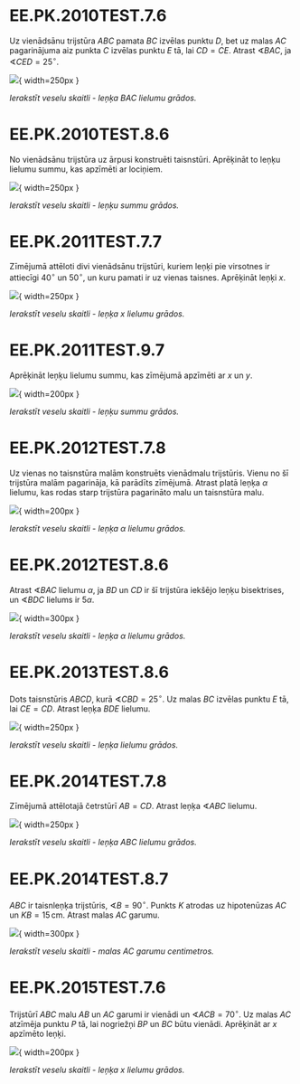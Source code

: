 # <lo-sample/> EE.PK.2010TEST.7.6

Uz vienādsānu trijstūra $ABC$ pamata $BC$ izvēlas punktu $D$, bet uz
malas $AC$ pagarinājuma aiz punkta $C$ izvēlas punktu $E$ tā, lai $CD=CE$. 
Atrast $\sphericalangle BAC$, ja $\sphericalangle CED = 25^{\circ}$. 

![](EE.PK.2010TEST.7.6.png){ width=250px }

*Ierakstīt veselu skaitli - leņķa $BAC$ lielumu grādos.*




# <lo-sample/> EE.PK.2010TEST.8.6

No vienādsānu trijstūra uz ārpusi konstruēti taisnstūri. 
Aprēķināt to leņķu lielumu summu, kas apzīmēti ar lociņiem.

![](EE.PK.2010TEST.8.6.png){ width=250px }

*Ierakstīt veselu skaitli - leņķu summu grādos.*



# <lo-sample/> EE.PK.2011TEST.7.7

Zīmējumā attēloti divi vienādsānu trijstūri, kuriem leņķi pie virsotnes ir attiecīgi 
$40^{\circ}$ un $50^{\circ}$, un kuru pamati ir uz vienas taisnes. 
Aprēķināt leņķi $x$.

![](EE.PK.2011TEST.7.7.png){ width=250px }

*Ierakstīt veselu skaitli - leņķa $x$ lielumu grādos.*



# <lo-sample/> EE.PK.2011TEST.9.7

Aprēķināt leņķu lielumu summu, kas zīmējumā apzīmēti ar $x$ un $y$. 

![](EE.PK.2011TEST.9.7.png){ width=200px }

*Ierakstīt veselu skaitli - leņķu summu grādos.*



# <lo-sample/> EE.PK.2012TEST.7.8

Uz vienas no taisnstūra malām konstruēts vienādmalu trijstūris. Vienu no 
šī trijstūra malām pagarināja, kā parādīts zīmējumā. 
Atrast platā leņķa $\alpha$ lielumu, kas rodas starp trijstūra pagarināto malu un 
taisnstūra malu. 

![](EE.PK.2012TEST.7.8.png){ width=200px }

*Ierakstīt veselu skaitli - leņķa $\alpha$ lielumu grādos.*



# <lo-sample/> EE.PK.2012TEST.8.6

Atrast $\sphericalangle BAC$ lielumu $\alpha$, ja $BD$ un
$CD$ ir šī trijstūra iekšējo leņķu bisektrises, un $\sphericalangle BDC$ lielums ir $5\alpha$.

![](EE.PK.2012TEST.8.6.png){ width=300px }

*Ierakstīt veselu skaitli - leņķa $\alpha$ lielumu grādos.*




# <lo-sample/> EE.PK.2013TEST.8.6

Dots taisnstūris $ABCD$, kurā
$\sphericalangle CBD = 25^{\circ}$. 
Uz malas $BC$ izvēlas punktu $E$ tā, lai $CE = CD$. 
Atrast leņķa $BDE$ lielumu.

![](EE.PK.2013TEST.8.6.png){ width=250px }

*Ierakstīt veselu skaitli - leņķa lielumu grādos.*




# <lo-sample/> EE.PK.2014TEST.7.8

Zīmējumā attēlotajā četrstūrī 
$AB = CD$. Atrast leņķa $\sphericalangle ABC$ lielumu. 

![](EE.PK.2014TEST.7.8.png){ width=250px }

*Ierakstīt veselu skaitli - leņķa $ABC$ lielumu grādos.*



# <lo-sample/> EE.PK.2014TEST.8.7

$ABC$ ir taisnleņķa trijstūris, $\sphericalangle B = 90^{\circ}$. Punkts $K$
atrodas uz hipotenūzas $AC$ un $KB = 15\,\text{cm}$. Atrast
malas $AC$ garumu.

![](EE.PK.2014TEST.8.7.png){ width=300px }

*Ierakstīt veselu skaitli - malas $AC$ garumu centimetros.*




# <lo-sample/> EE.PK.2015TEST.7.6

Trijstūrī $ABC$ malu $AB$ un $AC$ garumi ir vienādi un 
$\sphericalangle ACB = 70^{\circ}$. 
Uz malas $AC$ atzīmēja punktu $P$ tā, lai nogriežņi $BP$ un
$BC$ būtu vienādi. Aprēķināt ar $x$ apzīmēto leņķi. 

![](EE.PK.2015TEST.7.6.png){ width=200px }

*Ierakstīt veselu skaitli - leņķa $x$ lielumu grādos.*



